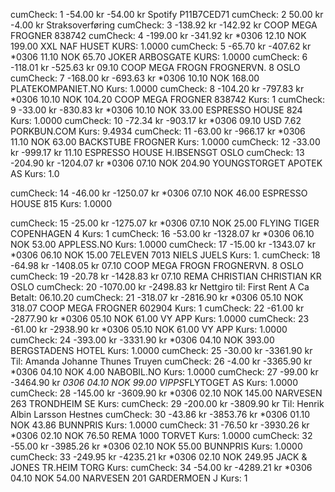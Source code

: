 cumCheck:  1 -54.00 kr -54.00 kr                Spotify P11B7CED71
cumCheck:  2 50.00 kr -4.00 kr          Straksoverføring
cumCheck:  3 -138.92 kr -142.92 kr              COOP MEGA FROGNER 838742
cumCheck:  4 -199.00 kr -341.92 kr              *0306 12.10 NOK 199.00 XXL NAF HUSET KURS: 1.0000
cumCheck:  5 -65.70 kr -407.62 kr               *0306 11.10 NOK 65.70 JOKER ARBOSGATE KURS: 1.0000
cumCheck:  6 -118.01 kr -525.63 kr              09.10 COOP MEGA FROGN FROGNERVN. 8 OSLO
cumCheck:  7 -168.00 kr -693.63 kr              *0306 10.10 NOK 168.00 PLATEKOMPANIET.NO Kurs: 1.0000
cumCheck:  8 -104.20 kr -797.83 kr              *0306 10.10 NOK 104.20 COOP MEGA FROGNER 838742 Kurs: 1
cumCheck:  9 -33.00 kr -830.83 kr               *0306 10.10 NOK 33.00 ESPRESSO HOUSE 824 Kurs: 1.0000
cumCheck:  10 -72.34 kr -903.17 kr              *0306 09.10 USD 7.62 PORKBUN.COM Kurs: 9.4934
cumCheck:  11 -63.00 kr -966.17 kr              *0306 11.10 NOK 63.00 BACKSTUBE FROGNER Kurs: 1.0000
cumCheck:  12 -33.00 kr -999.17 kr              11.10 ESPRESSO HOUSE  H.IBSENSGT OSLO
cumCheck:  13 -204.90 kr -1204.07 kr            *0306 07.10 NOK 204.90 YOUNGSTORGET APOTEK AS Kurs: 1.0

cumCheck:  14 -46.00 kr -1250.07 kr             *0306 07.10 NOK 46.00 ESPRESSO HOUSE 815 Kurs: 1.0000

cumCheck:  15 -25.00 kr -1275.07 kr             *0306 07.10 NOK 25.00 FLYING TIGER COPENHAGEN 4 Kurs: 1
cumCheck:  16 -53.00 kr -1328.07 kr             *0306 06.10 NOK 53.00 APPLESS.NO Kurs: 1.0000
cumCheck:  17 -15.00 kr -1343.07 kr             *0306 06.10 NOK 15.00 7ELEVEN 7013 NIELS JUELS Kurs: 1.
cumCheck:  18 -64.98 kr -1408.05 kr             07.10 COOP MEGA FROGN FROGNERVN. 8 OSLO
cumCheck:  19 -20.78 kr -1428.83 kr             07.10 REMA CHRISTIAN  CHRISTIAN KR OSLO
cumCheck:  20 -1070.00 kr -2498.83 kr           Nettgiro til: First Rent A Ca Betalt: 06.10.20
cumCheck:  21 -318.07 kr -2816.90 kr            *0306 05.10 NOK 318.07 COOP MEGA FROGNER 602904 Kurs: 1
cumCheck:  22 -61.00 kr -2877.90 kr             *0306 05.10 NOK 61.00 VY APP Kurs: 1.0000
cumCheck:  23 -61.00 kr -2938.90 kr             *0306 05.10 NOK 61.00 VY APP Kurs: 1.0000
cumCheck:  24 -393.00 kr -3331.90 kr            *0306 04.10 NOK 393.00 BERGSTADENS HOTEL Kurs: 1.0000
cumCheck:  25 -30.00 kr -3361.90 kr             Til: Amanda Johanne Thunes Truyen
cumCheck:  26 -4.00 kr -3365.90 kr              *0306 04.10 NOK 4.00 NABOBIL.NO Kurs: 1.0000
cumCheck:  27 -99.00 kr -3464.90 kr             *0306 04.10 NOK 99.00 VIPPS*FLYTOGET AS Kurs: 1.0000
cumCheck:  28 -145.00 kr -3609.90 kr            *0306 02.10 NOK 145.00 NARVESEN 263 TRONDHEIM SE Kurs: 
cumCheck:  29 -200.00 kr -3809.90 kr            Til: Henrik Albin Larsson Hestnes
cumCheck:  30 -43.86 kr -3853.76 kr             *0306 01.10 NOK 43.86 BUNNPRIS Kurs: 1.0000
cumCheck:  31 -76.50 kr -3930.26 kr             *0306 02.10 NOK 76.50 REMA 1000 TORVET Kurs: 1.0000
cumCheck:  32 -55.00 kr -3985.26 kr             *0306 02.10 NOK 55.00 BUNNPRIS Kurs: 1.0000
cumCheck:  33 -249.95 kr -4235.21 kr            *0306 02.10 NOK 249.95 JACK & JONES TR.HEIM TORG Kurs: 
cumCheck:  34 -54.00 kr -4289.21 kr             *0306 04.10 NOK 54.00 NARVESEN 201 GARDERMOEN J Kurs: 1